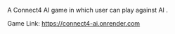 A Connect4 AI game in which user can play against AI . 

Game Link: https://connect4-ai.onrender.com
